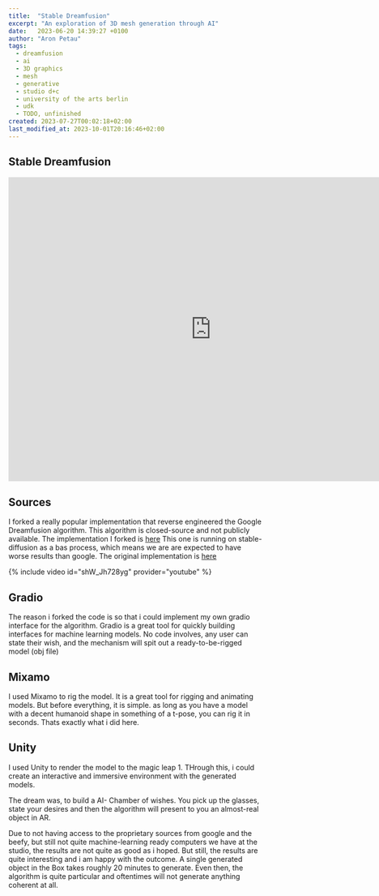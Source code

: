 ```yaml
---
title:  "Stable Dreamfusion"
excerpt: "An exploration of 3D mesh generation through AI"
date:   2023-06-20 14:39:27 +0100
author: "Aron Petau"
tags:
  - dreamfusion
  - ai
  - 3D graphics
  - mesh
  - generative
  - studio d+c
  - university of the arts berlin
  - udk
  - TODO, unfinished
created: 2023-07-27T00:02:18+02:00
last_modified_at: 2023-10-01T20:16:46+02:00
---
```


## Stable Dreamfusion

<div class="sketchfab-embed-wrapper"> <iframe title="Stable-Dreamfusion Pig" frameborder="0" allowfullscreen mozallowfullscreen="true" webkitallowfullscreen="true" allow="autoplay; fullscreen; xr-spatial-tracking" xr-spatial-tracking execution-while-out-of-viewport execution-while-not-rendered web-share width="800" height="600" src="https://sketchfab.com/models/0af6d95988e44c73a693c45e1db44cad/embed?ui_theme=dark&dnt=1"> </iframe> </div>

## Sources

I forked a really popular implementation that reverse engineered the Google Dreamfusion algorithm. This algorithm is closed-source and not publicly available.
The implementation I forked is [here](https://github.com/arontaupe/stable-dreamfusion)
This one is running on stable-diffusion as a bas process, which means we are are expected to have worse results than google.
The original implementation is [here](https://dreamfusion3d.github.io)

{% include video id="shW_Jh728yg" provider="youtube" %}

## Gradio

The reason i forked the code is so that i could implement my own gradio interface for the algorithm. Gradio is a great tool for quickly building interfaces for machine learning models. No code involves, any user can state their wish, and the mechanism will spit out a ready-to-be-rigged model (obj file)

## Mixamo

I used Mixamo to rig the model. It is a great tool for rigging and animating models. But before everything, it is simple. as long as you have a model with a decent humanoid shape in something of a t-pose, you can rig it in seconds. Thats exactly what i did here.

## Unity

I used Unity to render the model to the magic leap 1. THrough this, i could create an interactive and immersive environment with the generated models.

The dream was, to build a AI- Chamber of wishes. You pick up the glasses, state your desires and then the algorithm will present to you an almost-real object in AR.

Due to not having access to the proprietary sources from google and the beefy, but still not quite machine-learning ready computers we have at the studio, the results are not quite as good as i hoped. But still, the results are quite interesting and i am happy with the outcome. A single generated object in the Box takes roughly 20 minutes to generate. Even then, the algorithm is quite particular and oftentimes will not generate anything coherent at all.
